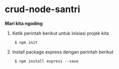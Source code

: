 # crud-node-santri

**Mari kita ngoding**

1. Ketik perintah berikut untuk inisiasi projek kita

        $ npm init

2. Install package express dengan perintah berikut

        $ npm install express --save